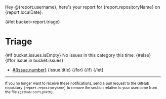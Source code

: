 Hey @{report.username}, here's your report for {report.repositoryName} on {report.localDate}.

{#let bucket=report.triage}
# Triage
{#if bucket.issues.isEmpty}
No issues in this category this time.
{#else}
{#for issue in bucket.issues}
 - [#{issue.number}]({issue.url}) {issue.title}
{/for}
{/if}
{/let}

---
<sup>If you no longer want to receive these notifications, send a pull request to the GitHub repository `{report.repositoryName}` to remove the section relative to your username from the file `{github:configPath}`.</sup>
